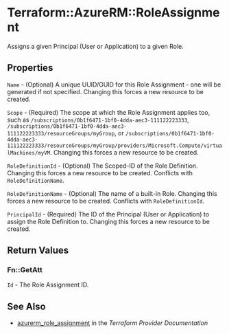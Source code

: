 # Terraform::AzureRM::RoleAssignment

Assigns a given Principal (User or Application) to a given Role.

## Properties

`Name` - (Optional) A unique UUID/GUID for this Role Assignment - one will be generated if not specified. Changing this forces a new resource to be created.

`Scope` - (Required) The scope at which the Role Assignment applies too, such as `/subscriptions/0b1f6471-1bf0-4dda-aec3-111122223333`, `/subscriptions/0b1f6471-1bf0-4dda-aec3-111122223333/resourceGroups/myGroup`, or `/subscriptions/0b1f6471-1bf0-4dda-aec3-111122223333/resourceGroups/myGroup/providers/Microsoft.Compute/virtualMachines/myVM`. Changing this forces a new resource to be created.

`RoleDefinitionId` - (Optional) The Scoped-ID of the Role Definition. Changing this forces a new resource to be created. Conflicts with `RoleDefinitionName`.

`RoleDefinitionName` - (Optional) The name of a built-in Role. Changing this forces a new resource to be created. Conflicts with `RoleDefinitionId`.

`PrincipalId` - (Required) The ID of the Principal (User or Application) to assign the Role Definition to. Changing this forces a new resource to be created.


## Return Values

### Fn::GetAtt

`Id` - The Role Assignment ID.

## See Also

* [azurerm_role_assignment](https://www.terraform.io/docs/providers/azurerm/r/role_assignment.html) in the _Terraform Provider Documentation_